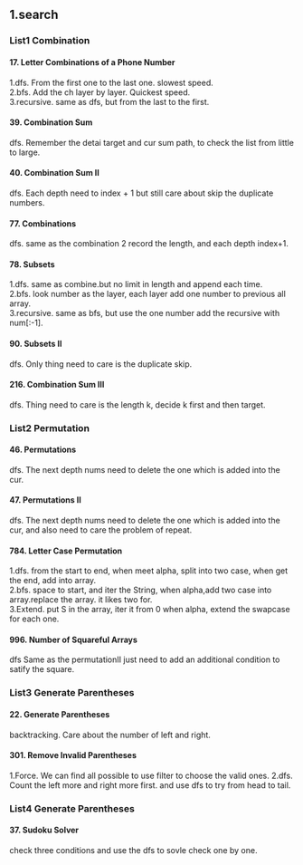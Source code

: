 ## 1.search 

### List1  Combination
#### 17. Letter Combinations of a Phone Number 
1.dfs. From the first one to the last one. slowest speed.   
2.bfs. Add the ch layer by layer. Quickest speed.   
3.recursive. same as dfs, but from the last to the first.   
#### 39. Combination Sum
dfs. Remember the detai target and cur sum path, to check the list from little to large.   
#### 40. Combination Sum II
dfs. Each depth need to index + 1 but still care about skip the duplicate numbers.   
#### 77. Combinations
dfs. same as the combination 2 record the length, and each depth index+1.  
#### 78. Subsets   
1.dfs. same as combine.but no limit in length and append each time.  
2.bfs. look number as the layer, each layer add one number to previous all array.  
3.recursive. same as bfs, but use the one number add the recursive with num[:-1].  
#### 90. Subsets II
dfs. Only thing need to care is the duplicate skip.
#### 216. Combination Sum III
dfs. Thing need to care is the length k, decide k first and then target.   
    
### List2  Permutation
#### 46. Permutations   
dfs. The next depth nums need to delete the one which is added into the cur.   
#### 47. Permutations II
dfs. The next depth nums need to delete the one which is added into the cur, and also need to care the problem of repeat.   
#### 784. Letter Case Permutation
1.dfs. from the start to end, when meet alpha, split into two case, when get the end, add into array.   
2.bfs. space to start, and iter the String, when alpha,add two case into array.replace the array. it likes two for.   
3.Extend. put S in the array, iter it from 0 when alpha, extend the swapcase for each one.   
#### 996. Number of Squareful Arrays
dfs Same as the permutationII just need to add an additional condition to satify the square.  

### List3  Generate Parentheses
#### 22. Generate Parentheses
backtracking. Care about the number of left and right.   
#### 301. Remove Invalid Parentheses
1.Force. We can find all possible to use filter to choose the valid ones.
2.dfs. Count the left more and right more first. and use dfs to try from head to tail.   

### List4  Generate Parentheses
#### 37. Sudoku Solver  
check three conditions and use the dfs to sovle check one by one.   
